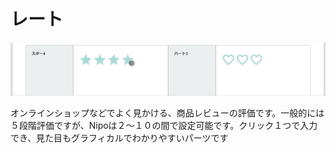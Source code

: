 # レート
![レートの入力](./template/rate.gif)

オンラインショップなどでよく見かける、商品レビューの評価です。一般的には５段階評価ですが、Nipoは２〜１０の間で設定可能です。クリック１つで入力でき、見た目もグラフィカルでわかりやすいパーツです